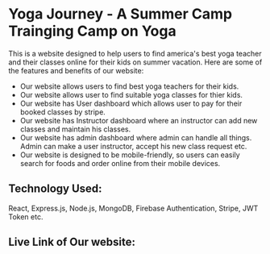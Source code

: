 
# Yoga Journey - A Summer Camp Trainging Camp on Yoga

This is a website designed to help users to find america's best yoga teacher and their classes online for their kids on summer vacation. Here are some of the features and benefits of our website:
* Our website allows users to find best yoga teachers for their kids.
* Our website allows user to find suitable yoga classes for thier kids.
* Our website has User dashboard which allows user to pay for their booked classes by stripe.
* Our website has Instructor dashboard where an instructor can add new classes and maintain his classes.
* Our website has admin dashboard where admin can handle all things. Admin can make a user instructor, accept his new class request etc.
* Our website is designed to be mobile-friendly, so users can easily search for foods and order online from their mobile devices.

## Technology Used: 
React, Express.js, Node.js, MongoDB, Firebase Authentication, Stripe, JWT Token etc.

## Live Link of Our website: 

